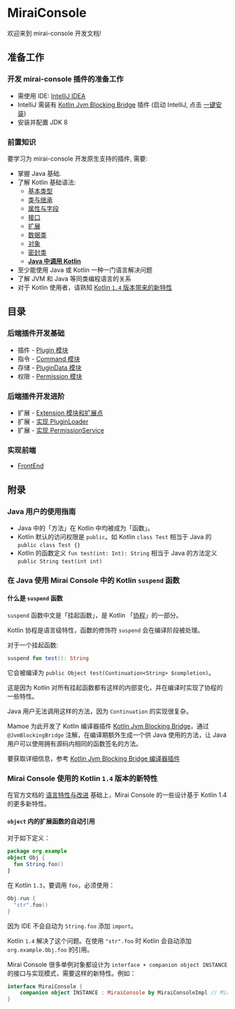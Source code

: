 # MiraiConsole

欢迎来到 mirai-console 开发文档!

## 准备工作

### 开发 mirai-console 插件的准备工作
- 需使用 IDE: [IntelliJ IDEA](https://www.jetbrains.com/idea/)
- IntelliJ 需装有 [Kotlin Jvm Blocking Bridge](https://github.com/mamoe/kotlin-jvm-blocking-bridge) 插件 (启动 IntelliJ, 点击 [一键安装](https://plugins.jetbrains.com/embeddable/install/14816))
- 安装并配置 JDK 8

### 前置知识
要学习为 mirai-console 开发原生支持的插件, 需要:

- 掌握 Java 基础.
- 了解 Kotlin 基础语法:
  - [基本类型](https://www.kotlincn.net/docs/reference/basic-types.html)
  - [类与继承](https://www.kotlincn.net/docs/reference/classes.html)
  - [属性与字段](https://www.kotlincn.net/docs/reference/properties.html)
  - [接口](https://www.kotlincn.net/docs/reference/interfaces.html)
  - [扩展](https://www.kotlincn.net/docs/reference/extensions.html)
  - [数据类](https://www.kotlincn.net/docs/reference/data-classes.html)
  - [对象](https://www.kotlincn.net/docs/reference/object-declarations.html)
  - [密封类](https://www.kotlincn.net/docs/reference/sealed-classes.html)
  - **[Java 中调用 Kotlin](https://www.kotlincn.net/docs/reference/java-to-kotlin-interop.html)**
- 至少能使用 Java 或 Kotlin 一种一门语言解决问题
- 了解 JVM 和 Java 等同类编程语言的关系
- 对于 Kotlin 使用者，请熟知 [Kotlin `1.4` 版本带来的新特性](#mirai-console-使用的-kotlin-14-版本的新特性)
## 目录

### 后端插件开发基础

- 插件 - [Plugin 模块](Plugins.md)
- 指令 - [Command 模块](Commands.md)
- 存储 - [PluginData 模块](PluginData.md)
- 权限 - [Permission 模块](Permissions.md)

### 后端插件开发进阶

- 扩展 - [Extension 模块和扩展点](Extensions.md)
- 扩展 - [实现 PluginLoader](PluginLoader.md)
- 扩展 - [实现 PermissionService](PermissionService.md)

### 实现前端
- [FrontEnd](FrontEnd.md)

[`Plugin`]: ../backend/mirai-console/src/main/kotlin/net/mamoe/mirai/console/plugin/Plugin.kt
[`Annotations`]: ../backend/mirai-console/src/main/kotlin/net/mamoe/mirai/console/util/Annotations.kt
[`PluginData`]: ../backend/mirai-console/src/main/kotlin/net/mamoe/mirai/console/data/PluginData.kt
[`JavaPluginScheduler`]: ../backend/mirai-console/src/main/kotlin/net/mamoe/mirai/console/plugin/jvm/JavaPluginScheduler.kt
[`JvmPlugin`]: ../backend/mirai-console/src/main/kotlin/net/mamoe/mirai/console/plugin/jvm/JvmPlugin.kt
[`PluginConfig`]: ../backend/mirai-console/src/main/kotlin/net/mamoe/mirai/console/data/PluginConfig.kt
[`PluginLoader`]: ../backend/mirai-console/src/main/kotlin/net/mamoe/mirai/console/plugin/PluginLoader.kt
[`ConsoleInput`]: ../backend/mirai-console/src/main/kotlin/net/mamoe/mirai/console/util/ConsoleInput.kt
[`PluginDataStorage`]: ../backend/mirai-console/src/main/kotlin/net/mamoe/mirai/console/data/PluginDataStorage.kt
[`BotManager`]: ../backend/mirai-console/src/main/kotlin/net/mamoe/mirai/console/util/BotManager.kt
[`Command`]: ../backend/mirai-console/src/main/kotlin/net/mamoe/mirai/console/command/Command.kt


## 附录

### Java 用户的使用指南

- Java 中的「方法」在 Kotlin 中均被成为「函数」。
- Kotlin 默认的访问权限是 `public`。如 Kotlin `class Test` 相当于 Java 的 `public class Test {}`
- Kotlin 的函数定义 `fun test(int: Int): String` 相当于 Java 的方法定义 `public String test(int int)`

### 在 Java 使用 Mirai Console 中的 Kotlin `suspend` 函数

#### 什么是 `suspend` 函数

`suspend` 函数中文是「挂起函数」，是 Kotlin 「[协程](https://www.kotlincn.net/docs/reference/coroutines/coroutines-guide.html)」的一部分。

Kotlin 协程是语言级特性，函数的修饰符 `suspend` 会在编译阶段被处理。

对于一个挂起函数:
```kotlin
suspend fun test(): String
```

它会被编译为 `public Object test(Continuation<String> $completion)`。

这是因为 Kotlin 对所有挂起函数都有这样的内部变化，并在编译时实现了协程的一些特性。

Java 用户无法调用这样的方法，因为 `Continuation` 的实现很复杂。

Mamoe 为此开发了 Kotlin 编译器插件 [Kotlin Jvm Blocking Bridge](https://github.com/mamoe/kotlin-jvm-blocking-bridge)，通过 `@JvmBlockingBridge` 注解，在编译期额外生成一个供 Java 使用的方法，让 Java 用户可以使用拥有源码内相同的函数签名的方法。

要获取详细信息，参考 [Kotlin Jvm Blocking Bridge 编译器插件](https://github.com/mamoe/kotlin-jvm-blocking-bridge/blob/master/README-chs.md#%E7%BC%96%E8%AF%91%E5%99%A8%E6%8F%92%E4%BB%B6)

### Mirai Console 使用的 Kotlin `1.4` 版本的新特性

在官方文档的 [语言特性与改进](https://www.kotlincn.net/docs/reference/whatsnew14.html#%E8%AF%AD%E8%A8%80%E7%89%B9%E6%80%A7%E4%B8%8E%E6%94%B9%E8%BF%9B) 基础上，Mirai Console 的一些设计基于 Kotlin 1.4 的更多新特性。

#### `object` 内的扩展函数的自动引用
对于如下定义：
```kotlin
package org.example
object Obj {
  fun String.foo()
}
```
在 Kotlin `1.3`，要调用 `foo`，必须使用：
```kotlin
Obj.run {
  "str".foo()
}
```
因为 IDE 不会自动为 `String.foo` 添加 `import`。

Kotlin `1.4` 解决了这个问题。在使用 `"str".foo` 时 Kotlin 会自动添加 `org.example.Obj.foo` 的引用。

Mirai Console 很多单例对象都设计为 `interface + companion object INSTANCE` 的接口与实现模式，需要这样的新特性。例如：
```kotlin
interface MiraiConsole {
    companion object INSTANCE : MiraiConsole by MiraiConsoleImpl // MiraiConsoleImpl 是内部实现，不公开
}
```